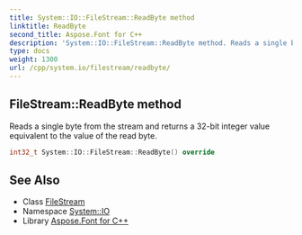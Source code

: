 ```yaml
---
title: System::IO::FileStream::ReadByte method
linktitle: ReadByte
second_title: Aspose.Font for C++
description: 'System::IO::FileStream::ReadByte method. Reads a single byte from the stream and returns a 32-bit integer value equivalent to the value of the read byte in C++.'
type: docs
weight: 1300
url: /cpp/system.io/filestream/readbyte/
---
```

## FileStream::ReadByte method


Reads a single byte from the stream and returns a 32-bit integer value equivalent to the value of the read byte.

```cpp
int32_t System::IO::FileStream::ReadByte() override
```

## See Also

* Class [FileStream](../)
* Namespace [System::IO](../../)
* Library [Aspose.Font for C++](../../../)
